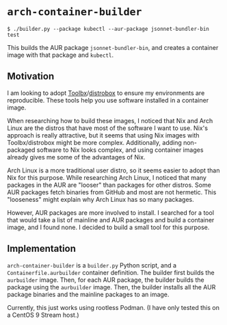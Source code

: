 # `arch-container-builder`

```
$ ./builder.py --package kubectl --aur-package jsonnet-bundler-bin test
```

This builds the AUR package `jsonnet-bundler-bin`, and creates a container image with that package and `kubectl`.

## Motivation

I am looking to adopt [Toolbx](https://containertoolbx.org/)/[distrobox](https://github.com/89luca89/distrobox) to ensure my environments are reproducible.
These tools help you use software installed in a container image.

When researching how to build these images, I noticed that Nix and Arch Linux are the distros that have most of the software I want to use.
Nix's approach is really attractive, but it seems that using Nix images with Toolbx/distrobox might be more complex.
Additionally, adding non-packaged software to Nix looks complex, and using container images already gives me some of the advantages of Nix.

Arch Linux is a more traditional user distro, so it seems easier to adopt than Nix for this purpose.
While researching Arch Linux, I noticed that many packages in the AUR are "looser" than packages for other distros.
Some AUR packages fetch binaries from GitHub and most are not hermetic.
This "looseness" might explain why Arch Linux has so many packages.

However, AUR packages are more involved to install.
I searched for a tool that would take a list of mainline and AUR packages and build a container image, and I found none.
I decided to build a small tool for this purpose.

## Implementation

`arch-container-builder` is a `builder.py` Python script, and a `Containerfile.aurbuilder` container definition.
The builder first builds the `aurbuilder` image.
Then, for each AUR package, the builder builds the package using the `aurbuilder` image.
Then, the builder installs all the AUR package binaries and the mainline packages to an image.

Currently, this just works using rootless Podman.
(I have only tested this on a CentOS 9 Stream host.)
